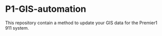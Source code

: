 # P1-GIS-automation
This repository contain a method to update your GIS data for the Premier1 911 system.

